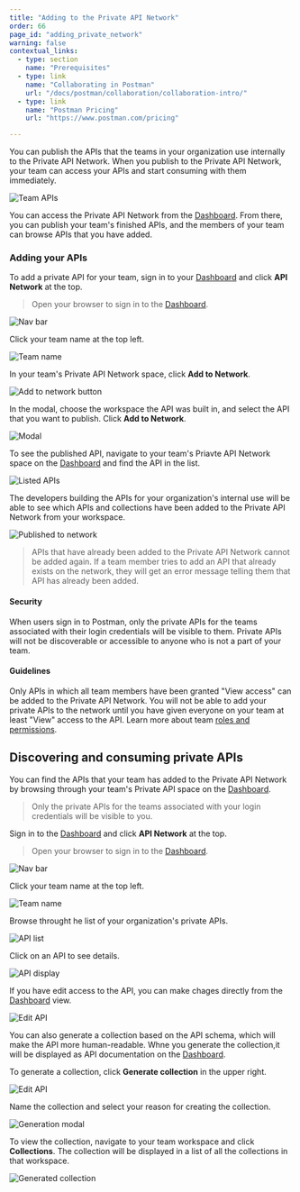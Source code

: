 ```yaml
---
title: "Adding to the Private API Network"
order: 66
page_id: "adding_private_network"
warning: false
contextual_links:
  - type: section
    name: "Prerequisites"
  - type: link
    name: "Collaborating in Postman"
    url: "/docs/postman/collaboration/collaboration-intro/"
  - type: link
    name: "Postman Pricing"
    url: "https://www.postman.com/pricing"

---
```


You can publish the APIs that the teams in your organization use internally to the Private API Network. When you publish to the Private API Network, your team can access your APIs and start consuming with them immediately.

![Team APIs](https://assets.postman.com/postman-docs/Internal+Network+Explore.jpg)

You can access the Private API Network from the [Dashboard](https://www.postman.com). From there, you can publish your team's finished APIs, and the members of your team can browse APIs that you have added.

### Adding your APIs

To add a private API for your team, sign in to your [Dashboard](https://www.postman.com) and click **API Network** at the top.

> Open your browser to sign in to the [Dashboard](https://www.postman.com).

![Nav bar](https://assets.postman.com/postman-docs/Network+in+nav+bar.jpg)

Click your team name at the top left.

![Team name](https://assets.postman.com/postman-docs/Add+to+API+Network.jpg)

In your team's Private API Network space, click **Add to Network**.

![Add to network button](https://assets.postman.com/postman-docs/Add+to+Network+button.jpg)

In the modal, choose the workspace the API was built in, and select the API that you want to publish. Click **Add to Network**.

![Modal](https://assets.postman.com/postman-docs/Private+API+Network+modal.jpg)

To see the published API, navigate to your team's Priavte API Network space on the [Dashboard](https://www.postman.com) and find the API in the list.

![Listed APIs](https://assets.postman.com/postman-docs/APIs+listed+in+Private+Network.jpg)

The developers building the APIs for your organization's internal use will be able to see which APIs and collections have been added to the Private API Network from your workspace.

![Published to network](https://assets.postman.com/postman-docs/Added+to+private+network.jpg)

> APIs that have already been added to the Private API Network cannot be added again. If a team member tries to add an API that already exists on the network, they will get an error message telling them that API has already been added.

#### Security

When users sign in to Postman, only the private APIs for the teams associated with their login credentials will be visible to them. Private APIs will not be discoverable or accessible to anyone who is not a part of your team.

#### Guidelines

Only APIs in which all team members have been granted "View access" can be added to the Private API Network. You will not be able to add your private APIs to the network until you have given everyone on your team at least "View" access to the API. Learn more about team [roles and permissions](/docs/postman/collaboration/roles-and-permissions/).

## Discovering and consuming private APIs

You can find the APIs that your team has added to the Private API Network by browsing through your team's Private API space on the [Dashboard](https://www.postman.com).

> Only the private APIs for the teams associated with your login credentials will be visible to you.

Sign in to the [Dashboard](https://www.postman.com) and click **API Network** at the top.

> Open your browser to sign in to the [Dashboard](https://www.postman.com).

![Nav bar](https://assets.postman.com/postman-docs/Network+in+nav+bar.jpg)

Click your team name at the top left.

![Team name](https://assets.postman.com/postman-docs/Add+to+API+Network.jpg)

Browse throught he list of your organization's private APIs.

![API list](https://assets.postman.com/postman-docs/List+of+private+APIs.jpg)

Click on an API to see details.

![API display](https://assets.postman.com/postman-docs/Private+API+display.jpg)

If you have edit access to the API, you can make chages directly from the [Dashboard](https://www.postman.com) view.

![Edit API](https://assets.postman.com/postman-docs/Private+API+gif.gif)

You can also generate a collection based on the API schema, which will make the API more human-readable. Whne you generate the collection,it will be displayed as API documentation on the [Dashboard](https://www.postman.com).

To generate a collection, click **Generate collection** in the upper right.

![Edit API](https://assets.postman.com/postman-docs/Generate+collection+button.jpg)

Name the collection and select your reason for creating the collection.

![Generation modal](https://assets.postman.com/postman-docs/Collection+generation+modal.jpg)

To view the collection, navigate to your team workspace and click **Collections**. The collection will be displayed in a list of all the collections in that workspace.

![Generated collection](https://assets.postman.com/postman-docs/Generated+collection+on+dashboard.jpg)
